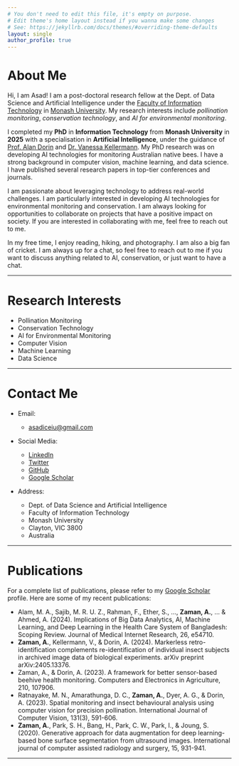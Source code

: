 ```yaml
---
# You don't need to edit this file, it's empty on purpose.
# Edit theme's home layout instead if you wanna make some changes
# See: https://jekyllrb.com/docs/themes/#overriding-theme-defaults
layout: single
author_profile: true
---
```


# About Me

Hi, I am Asad! I am a post-doctoral research fellow at the Dept. of Data Science and Artificial Intelligence under the [Faculty of Information Technology](https://www.monash.edu/fit/) in [Monash University](https://www.monash.edu/). My research interests include _pollination monitoring_, _conservation technology_, and _AI for environmental monitoring_.

I completed my **PhD** in **Information Technology** from **Monash University** in **2025** with a specialisation in **Artificial Intelligence**, under the guidance of [Prof. Alan Dorin](https://research.monash.edu/en/persons/alan-dorin) and [Dr. Vanessa Kellermann](https://scholars.latrobe.edu.au/v2kellermann). My PhD research was on developing AI technologies for monitoring Australian native bees. I have a strong background in computer vision, machine learning, and data science. I have published several research papers in top-tier conferences and journals.

I am passionate about leveraging technology to address real-world challenges. I am particularly interested in developing AI technologies for environmental monitoring and conservation. I am always looking for opportunities to collaborate on projects that have a positive impact on society. If you are interested in collaborating with me, feel free to reach out to me.

In my free time, I enjoy reading, hiking, and photography. I am also a big fan of cricket. I am always up for a chat, so feel free to reach out to me if you want to discuss anything related to AI, conservation, or just want to have a chat.

---

# Research Interests

- Pollination Monitoring
- Conservation Technology
- AI for Environmental Monitoring
- Computer Vision
- Machine Learning
- Data Science

---

# Contact Me

- Email:

  - [asadiceiu@gmail.com](mailto:asadiceiu@gmail.com)

- Social Media:

  - [LinkedIn](https://www.linkedin.com/in/asadiceiu/)
  - [Twitter](https://twitter.com/asadiceiu)
  - [GitHub](https://github.com/asadiceiu)
  - [Google Scholar](https://scholar.google.com/citations?user=1J9Z9YIAAAAJ&hl=en)

- Address:
  - Dept. of Data Science and Artificial Intelligence
  - Faculty of Information Technology
  - Monash University
  - Clayton, VIC 3800
  - Australia

---

# Publications

For a complete list of publications, please refer to my [Google Scholar](https://scholar.google.com/citations?user=1J9Z9YIAAAAJ&hl=en) profile. Here are some of my recent publications:

- Alam, M. A., Sajib, M. R. U. Z., Rahman, F., Ether, S., ..., **Zaman, A.**, ... & Ahmed, A. (2024). Implications of Big Data Analytics, AI, Machine Learning, and Deep Learning in the Health Care System of Bangladesh: Scoping Review. Journal of Medical Internet Research, 26, e54710.
- **Zaman, A.**, Kellermann, V., & Dorin, A. (2024). Markerless retro-identification complements re-identification of individual insect subjects in archived image data of biological experiments. arXiv preprint arXiv:2405.13376.
- Zaman, A., & Dorin, A. (2023). A framework for better sensor-based beehive health monitoring. Computers and Electronics in Agriculture, 210, 107906.
- Ratnayake, M. N., Amarathunga, D. C., **Zaman, A.**, Dyer, A. G., & Dorin, A. (2023). Spatial monitoring and insect behavioural analysis using computer vision for precision pollination. International Journal of Computer Vision, 131(3), 591-606.
- **Zaman, A.**, Park, S. H., Bang, H., Park, C. W., Park, I., & Joung, S. (2020). Generative approach for data augmentation for deep learning-based bone surface segmentation from ultrasound images. International journal of computer assisted radiology and surgery, 15, 931-941.

---
